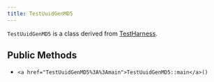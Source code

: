 ```yaml
---
title: TestUuidGenMD5
---
```


`TestUuidGenMD5` is a class derived from <a href="TestHarness">TestHarness</a>.

## Public Methods

* `<a href="TestUuidGenMD5%3A%3Amain">TestUuidGenMD5::main</a>()`

